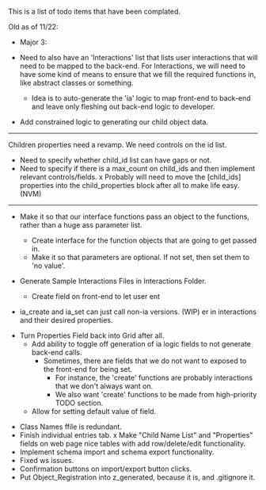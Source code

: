 This is a list of todo items that have been complated.

Old as of 11/22:

- Major 3:

* Need to also have an 'Interactions' list that lists user interactions that will need to be mapped to the back-end.
  For Interactions, we will need to have some kind of means to ensure that we fill the required functions in, like abstract classes or something.

  - Idea is to auto-generate the 'ia' logic to map front-end to back-end and leave only fleshing out back-end logic to developer.

* Add constrained logic to generating our child object data.

---

Children properties need a revamp. We need controls on the id list.

- Need to specify whether child_id list can have gaps or not.
- Need to specify if there is a max_count on child_ids and then implement relevant controls/fields.
  x Probably will need to move the [child_ids] properties into the child_properties block after all to make life easy. (NVM)

---

- Make it so that our interface functions pass an object to the functions, rather than a huge ass parameter list.
  - Create interface for the function objects that are going to get passed in.
  - Make it so that parameters are optional. If not set, then set them to 'no value'.
- Generate Sample Interactions Files in Interactions Folder.

  - Create field on front-end to let user ent

- ia_create and ia_set can just call non-ia versions. (WIP)
  er in interactions and their desired properties.

* Turn Properties Field back into Grid after all.
  - Add ability to toggle off generation of ia logic fields to not generate back-end calls.
    - Sometimes, there are fields that we do not want to exposed to the front-end for being set.
      - For instance, the 'create' functions are probably interactions that we don't always want on.
      - We also want 'create' functions to be made from high-priority TODO section.
  - Allow for setting default value of field.

- Class Names ffile is redundant.
- Finish individual entries tab.
  x Make "Child Name List" and "Properties" fields on web page nice tables with add row/delete/edit functionality.
- Implement schema import and schema export functionality.
- Fixed ws issues.
- Confirmation buttons on import/export button clicks.
- Put Object_Registration into z_generated, because it is, and .gitignore it.
